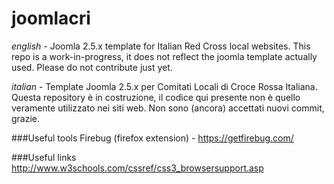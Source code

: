 ﻿joomlacri
=========

*english* - 
Joomla 2.5.x template for Italian Red Cross local websites.
This repo is a work-in-progress, it does not reflect the joomla template actually used.
Please do not contribute just yet.

*italian* - 
Template Joomla 2.5.x per Comitati Locali di Croce Rossa Italiana.
Questa repository è in costruzione, il codice qui presente non è quello veramente utilizzato nei siti web.
Non sono (ancora) accettati nuovi commit, grazie.

###Useful tools
Firebug (firefox extension) - https://getfirebug.com/

###Useful links
http://www.w3schools.com/cssref/css3_browsersupport.asp
